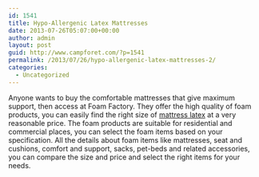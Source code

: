 ```yaml
---
id: 1541
title: Hypo-Allergenic Latex Mattresses
date: 2013-07-26T05:07:00+00:00
author: admin
layout: post
guid: http://www.campforet.com/?p=1541
permalink: /2013/07/26/hypo-allergenic-latex-mattresses-2/
categories:
  - Uncategorized
---
```

Anyone wants to buy the comfortable mattresses that give maximum support, then access at Foam Factory. They offer the high quality of foam products, you can easily find the right size of [mattress latex](http://www.foambymail.com/LTX6TLY-/talalay-latex-foam-mattress.html) at a very reasonable price. The foam products are suitable for residential and commercial places, you can select the foam items based on your specification. All the details about foam items like mattresses, seat and cushions, comfort and support, sacks, pet-beds and related accessories, you can compare the size and price and select the right items for your needs.